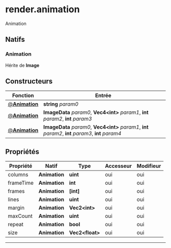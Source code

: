 # render.animation

Animation
## Natifs
### Animation
Hérite de **Image**
## Constructeurs
|Fonction|Entrée|
|-|-|
|[@**Animation**](#ctor_0)|**string** *param0*|
|[@**Animation**](#ctor_1)|**ImageData** *param0*, **Vec4\<int>** *param1*, **int** *param2*, **int** *param3*|
|[@**Animation**](#ctor_2)|**ImageData** *param0*, **Vec4\<int>** *param1*, **int** *param2*, **int** *param3*, **int** *param4*|
## Propriétés
|Propriété|Natif|Type|Accesseur|Modifieur|
|-|-|-|-|-|
|columns|**Animation**|**uint**|oui|oui|
|frameTime|**Animation**|**int**|oui|oui|
|frames|**Animation**|**[int]**|oui|oui|
|lines|**Animation**|**uint**|oui|oui|
|margin|**Animation**|**Vec2\<int>**|oui|oui|
|maxCount|**Animation**|**uint**|oui|oui|
|repeat|**Animation**|**bool**|oui|oui|
|size|**Animation**|**Vec2\<float>**|oui|oui|


***
